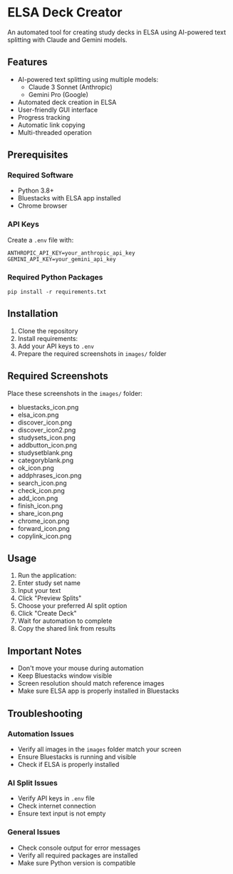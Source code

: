 # ELSA Deck Creator

An automated tool for creating study decks in ELSA using AI-powered text splitting with Claude and Gemini models.

## Features

- AI-powered text splitting using multiple models:
  - Claude 3 Sonnet (Anthropic)
  - Gemini Pro (Google)
- Automated deck creation in ELSA
- User-friendly GUI interface
- Progress tracking
- Automatic link copying
- Multi-threaded operation

## Prerequisites

### Required Software
- Python 3.8+
- Bluestacks with ELSA app installed
- Chrome browser

### API Keys
Create a `.env` file with:

```
ANTHROPIC_API_KEY=your_anthropic_api_key
GEMINI_API_KEY=your_gemini_api_key
```

### Required Python Packages

```
pip install -r requirements.txt
```

## Installation

1. Clone the repository
2. Install requirements:
3. Add your API keys to `.env`
4. Prepare the required screenshots in `images/` folder

## Required Screenshots

Place these screenshots in the `images/` folder:
- bluestacks_icon.png
- elsa_icon.png
- discover_icon.png
- discover_icon2.png
- studysets_icon.png
- addbutton_icon.png
- studysetblank.png
- categoryblank.png
- ok_icon.png
- addphrases_icon.png
- search_icon.png
- check_icon.png
- add_icon.png
- finish_icon.png
- share_icon.png
- chrome_icon.png
- forward_icon.png
- copylink_icon.png

## Usage

1. Run the application:
2. Enter study set name
3. Input your text
4. Click "Preview Splits"
5. Choose your preferred AI split option
6. Click "Create Deck"
7. Wait for automation to complete
8. Copy the shared link from results

## Important Notes

- Don't move your mouse during automation
- Keep Bluestacks window visible
- Screen resolution should match reference images
- Make sure ELSA app is properly installed in Bluestacks

## Troubleshooting

### Automation Issues
- Verify all images in the `images` folder match your screen
- Ensure Bluestacks is running and visible
- Check if ELSA is properly installed

### AI Split Issues
- Verify API keys in `.env` file
- Check internet connection
- Ensure text input is not empty

### General Issues
- Check console output for error messages
- Verify all required packages are installed
- Make sure Python version is compatible

